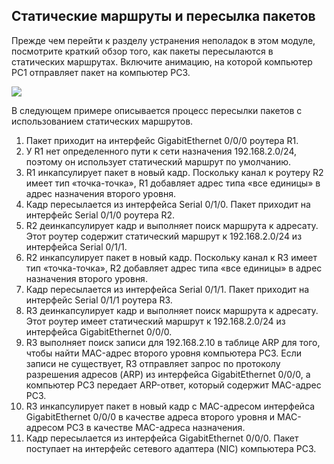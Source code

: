<!-- 16.1.1 -->
## Статические маршруты и пересылка пакетов

Прежде чем перейти к разделу устранения неполадок в этом модуле, посмотрите краткий обзор того, как пакеты пересылаются в статических маршрутах. Включите анимацию, на которой компьютер PC1 отправляет пакет на компьютер PC3.

![](./assets/16.1.1.png)

В следующем примере описывается процесс пересылки пакетов с использованием статических маршрутов.

1. Пакет приходит на интерфейс GigabitEthernet 0/0/0 роутера R1.
2. У R1 нет определенного пути к сети назначения 192.168.2.0/24, поэтому он использует статический маршрут по умолчанию.
3. R1 инкапсулирует пакет в новый кадр. Поскольку канал к роутеру R2 имеет тип «точка-точка», R1 добавляет адрес типа «все единицы» в адрес назначения второго уровня.
4. Кадр пересылается из интерфейса Serial 0/1/0. Пакет приходит на интерфейс Serial 0/1/0 роутера R2.
5. R2 деинкапсулирует кадр и выполняет поиск маршрута к адресату. Этот роутер содержит статический маршрут к 192.168.2.0/24 из интерфейса Serial 0/1/1.
6. R2 инкапсулирует пакет в новый кадр. Поскольку канал к R3 имеет тип «точка-точка», R2 добавляет адрес типа «все единицы» в адрес назначения второго уровня.
7. Кадр пересылается из интерфейса Serial 0/1/1. Пакет приходит на интерфейс Serial 0/1/1 роутера R3.
8. R3 деинкапсулирует кадр и выполняет поиск маршрута к адресату. Этот роутер имеет статический маршрут к 192.168.2.0/24 из интерфейса GigabitEthernet 0/0/0.
9. R3 выполняет поиск записи для 192.168.2.10 в таблице ARP для того, чтобы найти MAC-адрес второго уровня компьютера PC3. Если записи не существует, R3 отправляет запрос по протоколу разрешения адресов (ARP) из интерфейса GigabitEthernet 0/0/0, а компьютер PC3 передает ARP-ответ, который содержит MAC-адрес PC3.
10. R3 инкапсулирует пакет в новый кадр с MAC-адресом интерфейса GigabitEthernet 0/0/0 в качестве адреса второго уровня и MAC-адресом PC3 в качестве MAC-адреса назначения.
11. Кадр пересылается из интерфейса GigabitEthernet 0/0/0. Пакет поступает на интерфейс сетевого адаптера (NIC) компьютера PC3.

<!-- 16.1.2 -->
<!-- quiz -->
